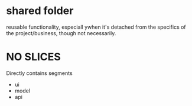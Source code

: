 # shared folder

reusable functionality, especiall ywhen it's detached from the specifics of
the project/business, though not necessarily.

# NO SLICES

Directly contains segments

- ui
- model
- api
